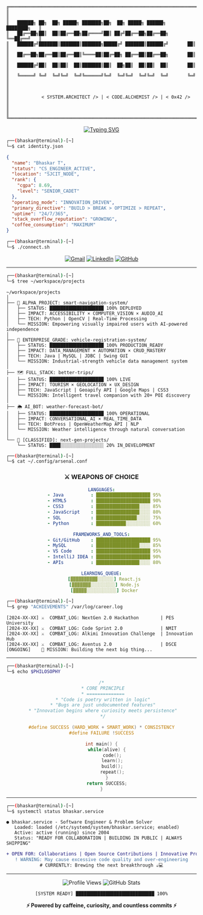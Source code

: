 ```ascii
╔══════════════════════════════════════════════════════════════════════════════╗
║                                                                              ║
║   ██████╗ ██╗  ██╗ █████╗ ███████╗██╗  ██╗ █████╗ ██████╗     ████████╗   ║
║   ██╔══██╗██║  ██║██╔══██╗██╔════╝██║ ██╔╝██╔══██╗██╔══██╗    ╚══██╔══╝   ║
║   ██████╔╝███████║███████║███████╗█████╔╝ ███████║██████╔╝       ██║      ║
║   ██╔══██╗██╔══██║██╔══██║╚════██║██╔═██╗ ██╔══██║██╔══██╗       ██║      ║
║   ██████╔╝██║  ██║██║  ██║███████║██║  ██╗██║  ██║██║  ██║       ██║      ║
║   ╚═════╝ ╚═╝  ╚═╝╚═╝  ╚═╝╚══════╝╚═╝  ╚═╝╚═╝  ╚═╝╚═╝  ╚═╝       ╚═╝      ║
║                                                                              ║
║            < SYSTEM.ARCHITECT /> | < CODE.ALCHEMIST /> | < 0x42 />          ║
║                                                                              ║
╚══════════════════════════════════════════════════════════════════════════════╝
```

<div align="center">

[![Typing SVG](https://readme-typing-svg.demolab.com?font=Fira+Code&weight=600&size=28&duration=3000&pause=800&color=00FF41&center=true&vCenter=true&multiline=false&repeat=true&width=800&height=100&lines=Building+the+future%2C+one+commit+at+a+time+%E2%9A%A1;Transforming+caffeine+into+clean+code+%E2%98%95%EF%B8%8F;Full-Stack+Engineer+%7C+Problem+Terminator+%F0%9F%92%BB;Where+bugs+go+to+die+%F0%9F%90%9B%E2%9A%B0%EF%B8%8F)](https://git.io/typing-svg)

</div>

```bash
┌──(bhaskar@terminal)-[~]
└─$ cat identity.json
```

```json
{
  "name": "Bhaskar T",
  "status": "CS_ENGINEER_ACTIVE",
  "location": "SJCIT_NODE",
  "rank": {
    "cgpa": 8.69,
    "level": "SENIOR_CADET"
  },
  "operating_mode": "INNOVATION_DRIVEN",
  "primary_directive": "BUILD > BREAK > OPTIMIZE > REPEAT",
  "uptime": "24/7/365",
  "stack_overflow_reputation": "GROWING",
  "coffee_consumption": "MAXIMUM"
}
```

```bash
┌──(bhaskar@terminal)-[~]
└─$ ./connect.sh
```

<div align="center">

[![Gmail](https://img.shields.io/badge/SECURE_CHANNEL-bhaskart.dev@gmail.com-EA4335?style=for-the-badge&logo=gmail&logoColor=white&labelColor=000000)](mailto:bhaskart.dev@gmail.com)
[![LinkedIn](https://img.shields.io/badge/NETWORK-bhaskart2004-0A66C2?style=for-the-badge&logo=linkedin&logoColor=white&labelColor=000000)](https://www.linkedin.com/in/bhaskart2004)
[![GitHub](https://img.shields.io/badge/SOURCE-bhaskar2004-181717?style=for-the-badge&logo=github&logoColor=white&labelColor=000000)](https://github.com/bhaskar2004)

</div>

---

```bash
┌──(bhaskar@terminal)-[~]
└─$ tree ~/workspace/projects
```

```
~/workspace/projects
│
├── 🦯 ALPHA_PROJECT: smart-navigation-system/
│   ├── STATUS: ████████████████████ 100% DEPLOYED
│   ├── IMPACT: ACCESSIBILITY × COMPUTER_VISION × AUDIO_AI
│   ├── TECH: Python | OpenCV | Real-Time Processing
│   └── MISSION: Empowering visually impaired users with AI-powered independence
│
├── 🚗 ENTERPRISE_GRADE: vehicle-registration-system/
│   ├── STATUS: ████████████████████ 100% PRODUCTION_READY
│   ├── IMPACT: DATA_MANAGEMENT × AUTOMATION × CRUD_MASTERY
│   ├── TECH: Java | MySQL | JDBC | Swing GUI
│   └── MISSION: Industrial-strength vehicle data management system
│
├── 🗺️ FULL_STACK: better-trips/
│   ├── STATUS: ████████████████████ 100% LIVE
│   ├── IMPACT: TOURISM × GEOLOCATION × UX_DESIGN
│   ├── TECH: JavaScript | Geoapify API | Google Maps | CSS3
│   └── MISSION: Intelligent travel companion with 20+ POI discovery
│
├── 🌦️ AI_BOT: weather-forecast-bot/
│   ├── STATUS: ████████████████████ 100% OPERATIONAL
│   ├── IMPACT: CONVERSATIONAL_AI × REAL_TIME_DATA
│   ├── TECH: BotPress | OpenWeatherMap API | NLP
│   └── MISSION: Weather intelligence through natural conversation
│
└── 🚀 [CLASSIFIED]: next-gen-projects/
    └── STATUS: ████░░░░░░░░░░░░░░░░ 20% IN_DEVELOPMENT
```

```bash
┌──(bhaskar@terminal)-[~]
└─$ cat ~/.config/arsenal.conf
```

<div align="center">

### ⚔️ WEAPONS OF CHOICE

```yaml
LANGUAGES:
  - Java          : ████████████████████ 95%
  - HTML5         : ████████████████████ 90%
  - CSS3          : ████████████████░░░░ 85%
  - JavaScript    : ████████████████░░░░ 80%
  - SQL           : ███████████████░░░░░ 75%
  - Python        : ███████████░░░░░░░░░ 60%

FRAMEWORKS_AND_TOOLS:
  - Git/GitHub    : ████████████████████ 95%
  - MySQL         : ████████████████░░░░ 85%
  - VS Code       : ████████████████████ 95%
  - IntelliJ IDEA : ████████████████████ 90%
  - APIs          : ████████████████░░░░ 80%

LEARNING_QUEUE:
  [▓▓▓▓▓▓▓▓▓▓░░░░░░] React.js
  [▓▓▓▓▓▓▓░░░░░░░░░] Node.js
  [▓▓▓▓▓░░░░░░░░░░░] Docker
```

</div>

```bash
┌──(bhaskar@terminal)-[~]
└─$ grep "ACHIEVEMENTS" /var/log/career.log
```

```log
[2024-XX-XX] ⚔️  COMBAT_LOG: NextGen 2.0 Hackathon        | PES University
[2024-XX-XX] ⚔️  COMBAT_LOG: Code Sprint 2.0              | NMIT
[2024-XX-XX] ⚔️  COMBAT_LOG: Alkimi Innovation Challenge  | Innovation Hub
[2024-XX-XX] ⚔️  COMBAT_LOG: Aventus 2.0                  | DSCE
[ONGOING]    🎯 MISSION: Building the next big thing...
```

---

```bash
┌──(bhaskar@terminal)-[~]
└─$ echo $PHILOSOPHY
```

<div align="center">

```c
/*
 * CORE PRINCIPLE
 * ==============
 * "Code is poetry written in logic"
 * "Bugs are just undocumented features"
 * "Innovation begins where curiosity meets persistence"
 */

#define SUCCESS (HARD_WORK + SMART_WORK) * CONSISTENCY
#define FAILURE !SUCCESS

int main() {
    while(alive) {
        code();
        learn();
        build();
        repeat();
    }
    return SUCCESS;
}
```

</div>

---

```bash
┌──(bhaskar@terminal)-[~]
└─$ systemctl status bhaskar.service
```

```
● bhaskar.service - Software Engineer & Problem Solver
   Loaded: loaded (/etc/systemd/system/bhaskar.service; enabled)
   Active: active (running) since 2004
   Status: "READY FOR COLLABORATION | BUILDING IN PUBLIC | ALWAYS SHIPPING"
```

<div align="center">

```diff
+ OPEN FOR: Collaborations | Open Source Contributions | Innovative Projects
! WARNING: May cause excessive code quality and over-engineering
# CURRENTLY: Brewing the next breakthrough ☕💻
```

---

![Profile Views](https://komarev.com/ghpvc/?username=bhaskar2004&color=00ff41&style=for-the-badge&label=TERMINAL+ACCESS)
![GitHub Stats](https://img.shields.io/badge/STATUS-ONLINE-00ff41?style=for-the-badge&logo=statuspage&logoColor=white)

```
[SYSTEM READY] █████████████████████████████ 100%
```

**⚡ Powered by caffeine, curiosity, and countless commits ⚡**

</div>
